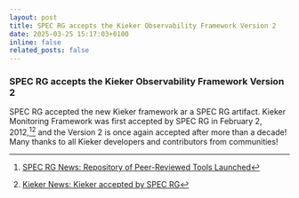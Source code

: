 ```yaml
---
layout: post
title: SPEC RG accepts the Kieker Observability Framework Version 2
date: 2025-03-25 15:17:03+0100
inline: false
related_posts: false
---
```


### SPEC RG accepts the Kieker Observability Framework Version 2

SPEC RG accepted the new Kieker framework ar a SPEC RG artifact. Kieker Monitoring Framework was first accepted by SPEC RG in February 2, 2012,[^0][^1] and the Version 2 is once again accepted after more than a decade! Many thanks to all Kieker developers and contributors from communities!

[^0]: [SPEC RG News: Repository of Peer-Reviewed Tools Launched](https://research.spec.org/news/2012-02-02-05-00-repository-of-peer-reviewed-tools-launched/)
[^1]: [Kieker News: Kieker accepted by SPEC RG](https://kieker-monitoring.net/news/kieker-accepted-for-publication-in-spec-rgs-repository-of-peer-reviewed-tools/)
